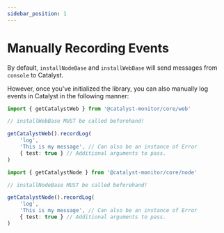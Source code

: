 ```yaml
---
sidebar_position: 1
---
```


# Manually Recording Events

By default, `installNodeBase` and `installWebBase` will send messages from `console` to Catalyst.

However, once you've initialized the library, you can also manually log events in Catalyst in the following manner:

```ts title="Web"
import { getCatalystWeb } from '@catalyst-monitor/core/web'

// installWebBase MUST be called beforehand!

getCatalystWeb().recordLog(
    'log',
    'This is my message', // Can also be an instance of Error
    { test: true } // Additional arguments to pass.
)
```

```ts title="Node.js"
import { getCatalystNode } from '@catalyst-monitor/core/node'

// installNodeBase MUST be called beforehand!

getCatalystNode().recordLog(
    'log',
    'This is my message', // Can also be an instance of Error
    { test: true } // Additional arguments to pass.
)
```